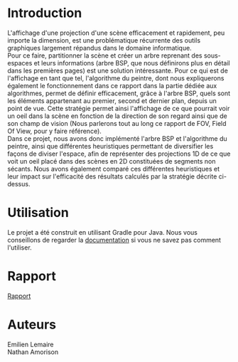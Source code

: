 # Introduction
L'affichage d'une projection d'une scène efficacement et rapidement, peu importe la dimension, est une problématique récurrente des outils graphiques largement répandus dans le domaine
informatique.  
Pour ce faire, partitionner la scène et créer un arbre reprenant des sous-espaces et leurs informations (arbre BSP, que nous définirons plus en détail dans les premières pages) est une
solution intéressante. Pour ce qui est de l'affichage en tant que tel, l'algorithme du peintre, dont nous expliquerons également le fonctionnement dans ce rapport dans la partie dédiée
aux algorithmes, permet de définir efficacement, grâce à l'arbre BSP, quels sont les éléments appartenant au premier, second et dernier plan, depuis un point de vue. Cette stratégie
permet ainsi l'affichage de ce que pourrait voir un oeil dans la scène en fonction de la direction de son regard ainsi que de son champ de vision (Nous parlerons tout au long ce
rapport de FOV, Field Of View, pour y faire référence).  
Dans ce projet, nous avons donc implémenté l'arbre BSP et l'algorithme du peintre, ainsi que différentes heuristiques permettant de diversifier les façons de diviser l'espace, afin de
représenter des projections 1D de ce que voit un oeil placé dans des scènes en 2D constituées de segments non sécants. Nous avons également comparé ces différentes heuristiques et leur
impact sur l'efficacité des résultats calculés par la stratégie décrite ci-dessus.

# Utilisation
Le projet a été construit en utilisant Gradle pour Java. Nous vous conseillons de regarder la [documentation](https://gradle.org/guides/) si vous ne savez pas comment l'utiliser.

# Rapport
[Rapport](Rapport.pdf)

# Auteurs
Emilien Lemaire  
Nathan Amorison
